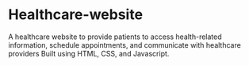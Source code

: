 # Healthcare-website
A healthcare website to provide patients to access health-related information,
schedule appointments, and communicate with healthcare providers
Built using HTML, CSS, and Javascript.
